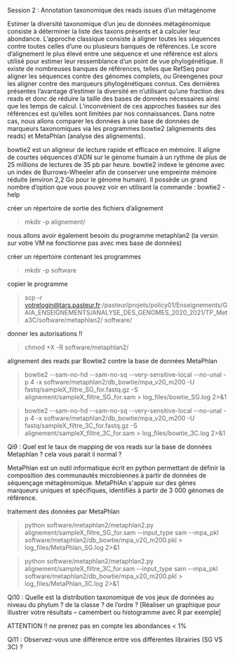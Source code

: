 Session 2 : Annotation taxonomique des reads issues d’un métagénome

Estimer la diversité taxonomique d’un jeu de données métagénomique consiste à déterminer la liste des taxons présents et à calculer leur abondance. L’approche classique consiste à aligner toutes les séquences contre toutes celles d’une ou plusieurs banques de références. Le score d’alignement le plus élevé entre une séquence et une référence est alors utilisé pour estimer leur ressemblance d’un point de vue phylogénétique. Il existe de nombreuses banques de références, telles que RefSeq pour aligner les séquences contre des génomes complets, ou Greengenes pour les aligner contre des marqueurs phylogénétiques connus. Ces dernières présentes l’avantage d’estimer la diversité en n’utilisant qu’une fraction des reads et donc de réduire la taille des bases de données nécessaires ainsi que les temps de calcul. L’inconvénient de ces approches basées sur des références est qu’elles sont limitées par nos connaissances. 
Dans notre cas, nous allons comparer les données à une base de données de marqueurs taxonomiques via les programmes bowtie2 (alignements des reads) et MetaPhlan (analyse des alignements).

bowtie2 est un aligneur de lecture rapide et efficace en mémoire. Il aligne de courtes séquences d'ADN sur le génome humain à un rythme de plus de 25 millions de lectures de 35 pb par heure. bowtie2 indexe le génome avec un index de Burrows-Wheeler afin de conserver une empreinte mémoire réduite (environ 2,2 Go pour le génome humain). Il possède un grand nombre d’option que vous pouvez voir en utilisant la commande : bowtie2 -help

créer un répertoire de sortie des fichiers d’alignement

> mkdir  -p  alignement/

nous allons avoir également besoin du programme metaphlan2 (la versin sur votre VM ne fonctionne pas avec mes base de données)

créer un répertoire contenant les programmes

> mkdir -p software

copier le programme

> scp -r votrelogin@tars.pasteur.fr:/pasteur/projets/policy01/Enseignements/GAIA_ENSEIGNEMENTS/ANALYSE_DES_GENOMES_2020_2021/TP_Meta3C/software/metaphlan2/ software/

donner les autorisations !!

> chmod +X -R software/metaphlan2/

alignement des reads par Bowtie2 contre la base de données MetaPhlan

> bowtie2  --sam-no-hd  --sam-no-sq  --very-sensitive-local  --no-unal  -p 4  -x software/metaphlan2/db_bowtie/mpa_v20_m200 -U fastq/sampleX_filtre_SG_for.fastq.gz  -S alignement/sampleX_filtre_SG_for.sam  >  log_files/bowtie_SG.log  2>&1

> bowtie2  --sam-no-hd  --sam-no-sq  --very-sensitive-local  --no-unal  -p 4  -x software/metaphlan2/db_bowtie/mpa_v20_m200  -U fastq/sampleX_filtre_3C_for.fastq.gz  -S alignement/sampleX_filtre_3C_for.sam  >  log_files/bowtie_3C.log  2>&1

Qi9 : Quel est le taux de mapping de vos reads sur la base de données Metaphlan ? cela vous parait il normal ?

MetaPhlan est un outil informatique écrit en python permettant de définir la composition des communautés microbiennes à partir de données de séquençage métagénomique. MetaPhlAn s'appuie sur des gènes marqueurs uniques et spécifiques, identifiés à partir de 3 000 génomes de référence.

traitement des données par MetaPhlan

> python  software/metaphlan2/metaphlan2.py  alignement/sampleX_filtre_SG_for.sam  --input_type sam  --mpa_pkl  software/metaphlan2/db_bowtie/mpa_v20_m200.pkl  >  log_files/MetaPhlan_SG.log  2>&1

> python software/metaphlan2/metaphlan2.py  alignement/sampleX_filtre_3C_for.sam  --input_type sam  --mpa_pkl  software/metaphlan2/db_bowtie/mpa_v20_m200.pkl  >  log_files/MetaPhlan_3C.log  2>&1

Qi10 : Quelle est la distribution taxonomique de vos jeux de données au niveau du phylum ? de la classe ? de l’ordre ? [Réaliser un graphique pour illustrer votre résultats – camembert ou histogramme avec R par exemple] 

ATTENTION !! ne prenez pas en compte les abondances < 1%

Qi11 : Observez-vous une différence entre vos différentes librairies (SG VS 3C) ?

 

  


